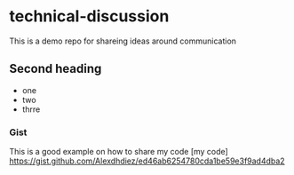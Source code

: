 # technical-discussion
This is a demo repo for shareing ideas around communication

## Second heading

* one
* two
* thrre

### Gist

This is a good example on how to share my code [my code] https://gist.github.com/Alexdhdiez/ed46ab6254780cda1be59e3f9ad4dba2 
